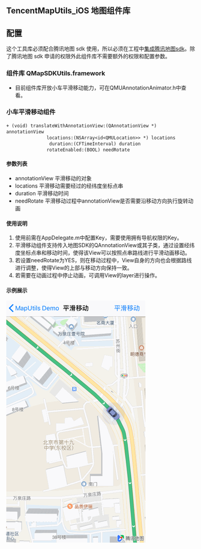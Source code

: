 ## TencentMapUtils_iOS 地图组件库 

## 配置
这个工具库必须配合腾讯地图 sdk 使用，所以必须在工程中[集成腾讯地图sdk](https://lbs.qq.com/ios_v1/guide-3d.html)。除了腾讯地图 sdk 申请的权限外此组件库不需要额外的权限和配置参数。

### 组件库 QMapSDKUtils.framework
* 目前组件库开放小车平滑移动能力，可在QMUAnnotationAnimator.h中查看。

### 小车平滑移动组件

	+ (void) translateWithAnnotationView:(QAnnotationView *) annotationView 
				   locations:(NSArray<id<QMULocation>> *) locations 
				    duration:(CFTimeInterval) duration 
			       rotateEnabled:(BOOL) needRotate 

#### 参数列表
* annotationView 平滑移动的对象
* locations	 平滑移动需要经过的经纬度坐标点串
* duration	 平滑移动时间
* needRotate	 平滑移动过程中annotationView是否需要沿移动方向执行旋转动画

#### 使用说明

1.	使用前需在AppDelegate.m中配置Key，需要使用拥有导航权限的Key。
2.	平滑移动组件支持传入地图SDK的QAnnotationView或其子类，通过设置经纬度坐标点串和移动时间，使得该View可以按照点串路线进行平滑动画移动。 
3.	若设置needRotate为YES，则在移动过程中，View自身的方向也会根据路线进行调整，使得View的上部与移动方向保持一致。
4.	若需要在动画过程中停止动画，可调用View的layer进行操作。

#### 示例展示

![image](https://github.com/TencentLBS/TencentMapUtils_iOS/blob/master/AnnotationAnimation.gif) 

